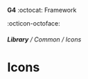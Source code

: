 __G4__ :octocat: Framework  
  
  :octicon-octoface:

  
  
  
###### **Library** / Common / Icons
Icons
=============
  
